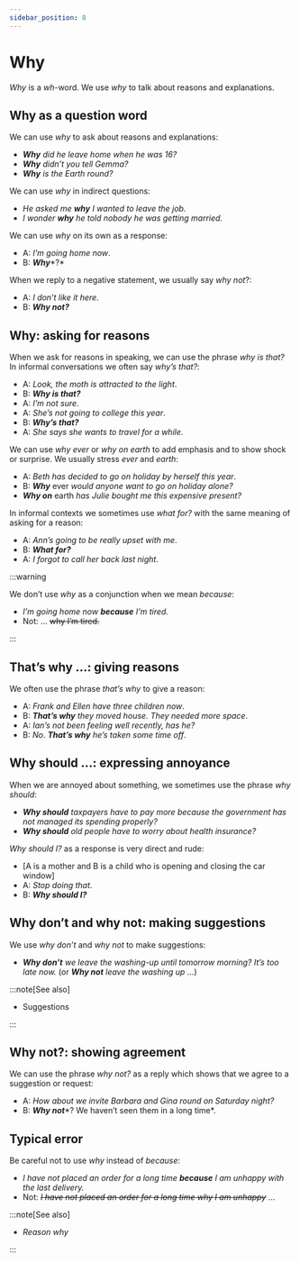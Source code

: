 ```yaml
---
sidebar_position: 8
---
```


# Why

*Why* is a *wh*\-word. We use *why* to talk about reasons and explanations.

## Why as a question word

We can use *why* to ask about reasons and explanations:

- ***Why*** *did he leave home when he was 16?*
- ***Why*** *didn’t you tell Gemma?*
- ***Why*** *is the Earth round?*

We can use *why* in indirect questions:

- *He asked me **why** I wanted to leave the job.*
- *I wonder **why** he told nobody he was getting married.*

We can use *why* on its own as a response:

- A: *I’m going home now*.
- B: ***Why****?*

When we reply to a negative statement, we usually say *why not*?:

- A: *I don’t like it here*.
- B: ***Why not?***

## Why: asking for reasons

When we ask for reasons in speaking, we can use the phrase *why is that?* In informal conversations we often say *why’s that?*:

- A: *Look, the moth is attracted to the light*.
- B: ***Why is that?***
- A: *I’m not sure*.
- A: *She’s not going to college this year*.
- B: ***Why’s that?***
- A: *She says she wants to travel for a while*.

We can use *why ever* or *why on earth* to add emphasis and to show shock or surprise. We usually stress *ever* and *earth*:

- A: *Beth has decided to go on holiday by herself this year*.
- B: ***Why*** ever *would anyone want to go on holiday alone?*
- ***Why on*** earth *has Julie bought me this expensive present?*

In informal contexts we sometimes use *what for?* with the same meaning of asking for a reason:

- A: *Ann’s going to be really upset with me*.
- B: ***What for?***
- A: *I forgot to call her back last night*.

:::warning

We don’t use *why* as a conjunction when we mean *because*:

- *I’m going home now **because** I’m tired.*
- Not: … ~~why I’m tired.~~

:::

## That’s why …: giving reasons

We often use the phrase *that’s why* to give a reason:

- A: *Frank and Ellen have three children now*.
- B: ***That’s why*** *they moved house. They needed more space*.
- A: *Ian’s not been feeling well recently, has he?*
- B: *No*. ***That’s why*** *he’s taken some time off*.

## Why should …: expressing annoyance

When we are annoyed about something, we sometimes use the phrase *why should*:

- ***Why should*** *taxpayers have to pay more because the government has not managed its spending properly?*
- ***Why should*** *old people have to worry about health insurance?*

*Why should I?* as a response is very direct and rude:

- \[A is a mother and B is a child who is opening and closing the car window\]
- A: *Stop doing that*.
- B: ***Why should I?***

## Why don’t and why not: making suggestions

We use *why don’t* and *why not* to make suggestions:

- ***Why don’t*** *we leave the washing-up until tomorrow morning? It’s too late now.* (or ***Why not*** *leave the washing up* …)

:::note[See also]

- Suggestions

:::

## Why not?: showing agreement

We can use the phrase *why not?* as a reply which shows that we agree to a suggestion or request:

- A: *How about we invite Barbara and Gina round on Saturday night?*
- B: ***Why not****? We haven’t seen them in a long time*.

## Typical error

Be careful not to use *why* instead of *because*:

- *I have not placed an order for a long time **because** I am unhappy with the last delivery.*
- Not: *~~I have not placed an order for a long time why I am unhappy~~* …

:::note[See also]

- *Reason why*

:::
